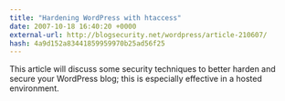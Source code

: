 ```yaml
---
title: "Hardening WordPress with htaccess"
date: 2007-10-18 16:40:20 +0000
external-url: http://blogsecurity.net/wordpress/article-210607/
hash: 4a9d152a83441859959970b25ad56f25
---
```


This article will discuss some security techniques to better harden and secure your WordPress blog; this is especially effective in a hosted environment.
